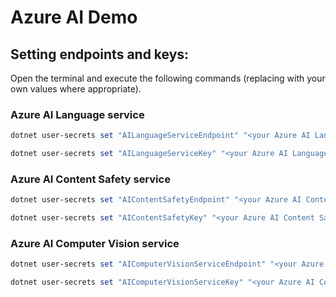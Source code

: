 # Azure AI Demo

## Setting endpoints and keys:
Open the terminal and execute the following commands (replacing with your own values where appropriate).
### Azure AI Language service
```powershell
dotnet user-secrets set "AILanguageServiceEndpoint" "<your Azure AI Language service endpoint URI>" --project '<the full path to Azure AI Demo.csproj>'
```
```powershell
dotnet user-secrets set "AILanguageServiceKey" "<your Azure AI Language service access key>" --project '<the full path to Azure AI Demo.csproj>'
```
### Azure AI Content Safety service
```powershell
dotnet user-secrets set "AIContentSafetyEndpoint" "<your Azure AI Content Safety service endpoint URI>" --project '<the full path to Azure AI Demo.csproj>'
```
```powershell
dotnet user-secrets set "AIContentSafetyKey" "<your Azure AI Content Safety service access key>" --project '<the full path to Azure AI Demo.csproj>'
```
### Azure AI Computer Vision service
```powershell
dotnet user-secrets set "AIComputerVisionServiceEndpoint" "<your Azure AI Computer Vision service endpoint URI>" --project '<the full path to Azure AI Demo.csproj>'
```
```powershell
dotnet user-secrets set "AIComputerVisionServiceKey" "<your Azure AI Computer Vision service access key>" --project '<the full path to Azure AI Demo.csproj>'
```